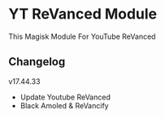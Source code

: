 # YT ReVanced Module
This Magisk Module For YouTube ReVanced

## Changelog
v17.44.33
- Update Youtube ReVanced
- Black Amoled & ReVancify
